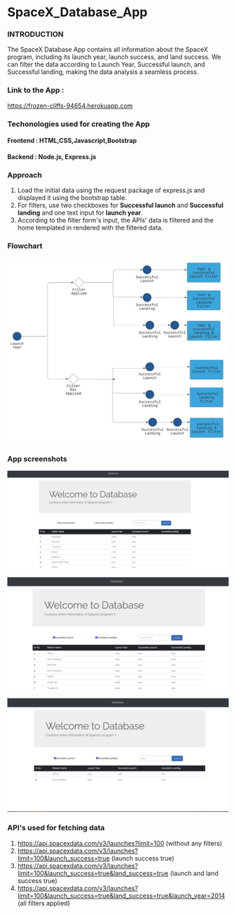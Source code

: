 # SpaceX_Database_App

### INTRODUCTION

The SpaceX Database App contains all information about the SpaceX program, including its launch year, launch success, and land success. We can filter the data according to Launch Year, Successful launch, and Successful landing, making the data analysis a seamless process.

### Link to the App :

https://frozen-cliffs-94654.herokuapp.com

### Techonologies used for creating the App

#### Frontend : HTML,CSS,Javascript,Bootstrap
#### Backend  : Node.js, Express.js

### Approach 

1. Load the initial data using the request package of express.js and displayed it using the bootstrap table.
2. For filters, use two checkboxes for  **Successful launch** and **Successful landing** and one text input for **launch year**.
3. According to the filter form's input, the APIs' data is filtered and the home templated in rendered with the filtered data.

### Flowchart 
<p align="center">
  <img src="images/flow.png">
</p>

### App screenshots

<p align="center">
  <img src="images/img1.png" >
</p>
<p align="center">
  <img src="images/img2.png" >
</p>
<p align="center">
 <img src="images/img3.png" >
</p>


### API's used for fetching data

1. https://api.spacexdata.com/v3/launches?limit=100 (without any filters)
2. https://api.spacexdata.com/v3/launches?limit=100&launch_success=true (launch success true)
3. https://api.spacexdata.com/v3/launches?limit=100&launch_success=true&land_success=true (launch and land success true)
4. https://api.spacexdata.com/v3/launches?limit=100&launch_success=true&land_success=true&launch_year=2014 (all filters applied)

